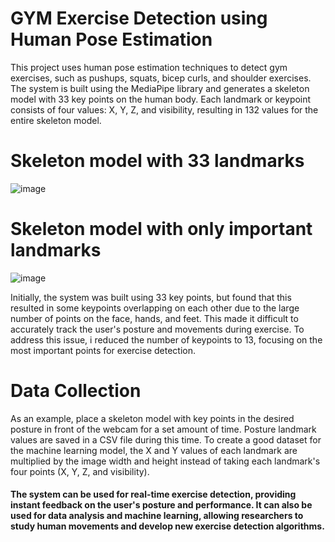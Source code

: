 # GYM Exercise Detection using Human Pose Estimation

This project uses human pose estimation techniques to detect gym exercises, such as pushups, squats, bicep curls, and shoulder exercises. The system is built using the MediaPipe library and generates a skeleton model with 33 key points on the human body.
Each landmark or keypoint consists of four values: X, Y, Z, and visibility, resulting in 132 values for the entire skeleton model.

# Skeleton model with 33 landmarks

![image](https://user-images.githubusercontent.com/64741151/223779504-c8d25977-02c5-4a52-aebc-9269fb60a3fa.png)

# Skeleton model with only important landmarks

![image](https://user-images.githubusercontent.com/64741151/223779861-1540b613-82df-4036-8b91-aa903760ed90.png)

Initially, the system was built using 33 key points, but found that this resulted in some keypoints overlapping on each other due to the large number of points on the face, hands, and feet. This made it difficult to accurately track the user's posture and movements during exercise.
To address this issue, i reduced the number of keypoints to 13, focusing on the most important points for exercise detection.


# Data Collection

As an example, place a skeleton model with  key points in the desired posture in front 
of the webcam for a set amount of time. Posture landmark values are saved in a CSV file 
during this time.
To create a good dataset for the machine learning model, the X and Y values of each landmark are multiplied by the image width and height instead of taking each landmark's four points (X, Y, Z, and visibility).

#### The system can be used for real-time exercise detection, providing instant feedback on the user's posture and performance. It can also be used for data analysis and machine learning, allowing researchers to study human movements and develop new exercise detection algorithms.

